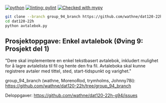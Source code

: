 [![python](https://img.shields.io/badge/Python-3.10-3776AB.svg?style=flat&logo=python&logoColor=white)](https://www.python.org)
[![linting: pylint](https://img.shields.io/badge/linting-pylint-yellowgreen)](https://github.com/PyCQA/pylint)
[![Checked with mypy](http://www.mypy-lang.org/static/mypy_badge.svg)](http://mypy-lang.org/)


```sh
git clone --branch group_94_branch https://github.com/wathne/dat120-22h.git
cd dat120-22h
python avtalebok.py
```


Prosjektoppgave: Enkel avtalebok (Øving 9: Prosjekt del 1)
----------------------------------------------------------
"Dere skal implementere en enkel tekstbasert avtalebok, inkludert
mulighet for å lagre avtalelista til fil og hente den fra fil.
Avtaleboka skal kunne registrere avtaler med tittel, sted,
start-tidspunkt og varighet."

group_94_branch (wathne, MorenoRod, trymholms, Johnny78i):
https://github.com/wathne/dat120-22h/tree/group_94_branch

Deloppgaver:
https://github.com/wathne/dat120-22h-g94/issues

